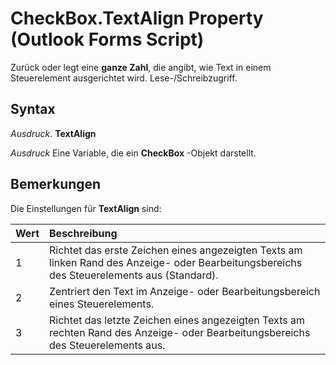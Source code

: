 
# CheckBox.TextAlign Property (Outlook Forms Script)

Zurück oder legt eine  **ganze Zahl**, die angibt, wie Text in einem Steuerelement ausgerichtet wird. Lese-/Schreibzugriff.


## Syntax

 _Ausdruck_. **TextAlign**

 _Ausdruck_ Eine Variable, die ein **CheckBox** -Objekt darstellt.


## Bemerkungen

Die Einstellungen für  **TextAlign** sind:



|**Wert**|**Beschreibung**|
|:-----|:-----|
|1|Richtet das erste Zeichen eines angezeigten Texts am linken Rand des Anzeige- oder Bearbeitungsbereichs des Steuerelements aus (Standard).|
|2|Zentriert den Text im Anzeige- oder Bearbeitungsbereich eines Steuerelements.|
|3|Richtet das letzte Zeichen eines angezeigten Texts am rechten Rand des Anzeige- oder Bearbeitungsbereichs des Steuerelements aus.|
